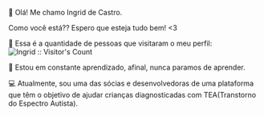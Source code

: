 👋 Olá! Me chamo Ingrid de Castro.

Como você está?? Espero que esteja tudo bem! <3

💁 Essa é a quantidade de pessoas que visitaram o meu perfil: 
<img src="https://profile-counter.glitch.me/{IngridCCastro}/count.svg" alt="Ingrid :: Visitor's Count" />



📕 Estou em constante aprendizado, afinal, nunca paramos de aprender.

💻 Atualmente, sou uma das sócias e desenvolvedoras de uma plataforma que têm o objetivo de ajudar crianças diagnosticadas com TEA(Transtorno do Espectro Autista).

